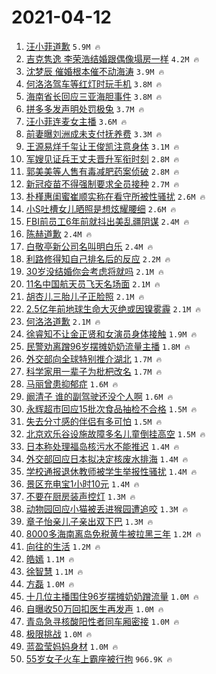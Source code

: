 # 2021-04-12

1. [汪小菲道歉](https://s.weibo.com/weibo?q=%E6%B1%AA%E5%B0%8F%E8%8F%B2%E9%81%93%E6%AD%89&Refer=top) `5.9M 🔥`
1. [吉克隽逸 李荣浩结婚跟偶像塌房一样](https://s.weibo.com/weibo?q=%E5%90%89%E5%85%8B%E9%9A%BD%E9%80%B8%20%E6%9D%8E%E8%8D%A3%E6%B5%A9%E7%BB%93%E5%A9%9A%E8%B7%9F%E5%81%B6%E5%83%8F%E5%A1%8C%E6%88%BF%E4%B8%80%E6%A0%B7&Refer=top) `4.2M 🔥`
1. [沈梦辰 催婚根本催不动海涛](https://s.weibo.com/weibo?q=%E6%B2%88%E6%A2%A6%E8%BE%B0%20%E5%82%AC%E5%A9%9A%E6%A0%B9%E6%9C%AC%E5%82%AC%E4%B8%8D%E5%8A%A8%E6%B5%B7%E6%B6%9B&Refer=top) `3.9M 🔥`
1. [何洛洛驾车等红灯时玩手机](https://s.weibo.com/weibo?q=%23%E4%BD%95%E6%B4%9B%E6%B4%9B%E9%A9%BE%E8%BD%A6%E7%AD%89%E7%BA%A2%E7%81%AF%E6%97%B6%E7%8E%A9%E6%89%8B%E6%9C%BA%23&Refer=top) `3.8M 🔥`
1. [海南省长回应三亚海胆事件](https://s.weibo.com/weibo?q=%23%E6%B5%B7%E5%8D%97%E7%9C%81%E9%95%BF%E5%9B%9E%E5%BA%94%E4%B8%89%E4%BA%9A%E6%B5%B7%E8%83%86%E4%BA%8B%E4%BB%B6%23&Refer=top) `3.8M 🔥`
1. [拼多多发声明处罚极兔](https://s.weibo.com/weibo?q=%E6%8B%BC%E5%A4%9A%E5%A4%9A%E5%8F%91%E5%A3%B0%E6%98%8E%E5%A4%84%E7%BD%9A%E6%9E%81%E5%85%94&Refer=top) `3.7M 🔥`
1. [汪小菲连麦女主播](https://s.weibo.com/weibo?q=%E6%B1%AA%E5%B0%8F%E8%8F%B2%E8%BF%9E%E9%BA%A6%E5%A5%B3%E4%B8%BB%E6%92%AD&Refer=top) `3.6M 🔥`
1. [前妻曝刘洲成未支付抚养费](https://s.weibo.com/weibo?q=%23%E5%89%8D%E5%A6%BB%E6%9B%9D%E5%88%98%E6%B4%B2%E6%88%90%E6%9C%AA%E6%94%AF%E4%BB%98%E6%8A%9A%E5%85%BB%E8%B4%B9%23&Refer=top) `3.3M 🔥`
1. [王源易烊千玺让王俊凯注意身体](https://s.weibo.com/weibo?q=%23%E7%8E%8B%E6%BA%90%E6%98%93%E7%83%8A%E5%8D%83%E7%8E%BA%E8%AE%A9%E7%8E%8B%E4%BF%8A%E5%87%AF%E6%B3%A8%E6%84%8F%E8%BA%AB%E4%BD%93%23&Refer=top) `3.1M 🔥`
1. [军嫂见证兵王丈夫晋升军衔时刻](https://s.weibo.com/weibo?q=%23%E5%86%9B%E5%AB%82%E8%A7%81%E8%AF%81%E5%85%B5%E7%8E%8B%E4%B8%88%E5%A4%AB%E6%99%8B%E5%8D%87%E5%86%9B%E8%A1%94%E6%97%B6%E5%88%BB%23&Refer=top) `2.8M 🔥`
1. [郭美美等人售有毒减肥药案侦破](https://s.weibo.com/weibo?q=%23%E9%83%AD%E7%BE%8E%E7%BE%8E%E7%AD%89%E4%BA%BA%E5%94%AE%E6%9C%89%E6%AF%92%E5%87%8F%E8%82%A5%E8%8D%AF%E6%A1%88%E4%BE%A6%E7%A0%B4%23&Refer=top) `2.8M 🔥`
1. [新冠疫苗不得强制要求全员接种](https://s.weibo.com/weibo?q=%23%E6%96%B0%E5%86%A0%E7%96%AB%E8%8B%97%E4%B8%8D%E5%BE%97%E5%BC%BA%E5%88%B6%E8%A6%81%E6%B1%82%E5%85%A8%E5%91%98%E6%8E%A5%E7%A7%8D%23&Refer=top) `2.7M 🔥`
1. [朴槿惠闺蜜崔顺实称在看守所被性骚扰](https://s.weibo.com/weibo?q=%23%E6%9C%B4%E6%A7%BF%E6%83%A0%E9%97%BA%E8%9C%9C%E5%B4%94%E9%A1%BA%E5%AE%9E%E7%A7%B0%E5%9C%A8%E7%9C%8B%E5%AE%88%E6%89%80%E8%A2%AB%E6%80%A7%E9%AA%9A%E6%89%B0%23&Refer=top) `2.6M 🔥`
1. [小S吐槽女儿晒照是想炫耀腰细](https://s.weibo.com/weibo?q=%E5%B0%8FS%E5%90%90%E6%A7%BD%E5%A5%B3%E5%84%BF%E6%99%92%E7%85%A7%E6%98%AF%E6%83%B3%E7%82%AB%E8%80%80%E8%85%B0%E7%BB%86&Refer=top) `2.6M 🔥`
1. [FBI前员工6年前就抖出美乱疆阴谋](https://s.weibo.com/weibo?q=%23FBI%E5%89%8D%E5%91%98%E5%B7%A56%E5%B9%B4%E5%89%8D%E5%B0%B1%E6%8A%96%E5%87%BA%E7%BE%8E%E4%B9%B1%E7%96%86%E9%98%B4%E8%B0%8B%23&Refer=top) `2.4M 🔥`
1. [陈赫道歉](https://s.weibo.com/weibo?q=%E9%99%88%E8%B5%AB%E9%81%93%E6%AD%89&Refer=top) `2.4M 🔥`
1. [白敬亭新公司名叫明白乐](https://s.weibo.com/weibo?q=%23%E7%99%BD%E6%95%AC%E4%BA%AD%E6%96%B0%E5%85%AC%E5%8F%B8%E5%90%8D%E5%8F%AB%E6%98%8E%E7%99%BD%E4%B9%90%23&Refer=top) `2.4M 🔥`
1. [利路修得知自己排名后的反应](https://s.weibo.com/weibo?q=%E5%88%A9%E8%B7%AF%E4%BF%AE%E5%BE%97%E7%9F%A5%E8%87%AA%E5%B7%B1%E6%8E%92%E5%90%8D%E5%90%8E%E7%9A%84%E5%8F%8D%E5%BA%94&Refer=top) `2.2M 🔥`
1. [30岁没结婚你会考虑将就吗](https://s.weibo.com/weibo?q=%2330%E5%B2%81%E6%B2%A1%E7%BB%93%E5%A9%9A%E4%BD%A0%E4%BC%9A%E8%80%83%E8%99%91%E5%B0%86%E5%B0%B1%E5%90%97%23&Refer=top) `2.1M 🔥`
1. [11名中国航天员飞天名场面](https://s.weibo.com/weibo?q=%2311%E5%90%8D%E4%B8%AD%E5%9B%BD%E8%88%AA%E5%A4%A9%E5%91%98%E9%A3%9E%E5%A4%A9%E5%90%8D%E5%9C%BA%E9%9D%A2%23&Refer=top) `2.1M 🔥`
1. [胡杏儿三胎儿子正脸照](https://s.weibo.com/weibo?q=%E8%83%A1%E6%9D%8F%E5%84%BF%E4%B8%89%E8%83%8E%E5%84%BF%E5%AD%90%E6%AD%A3%E8%84%B8%E7%85%A7&Refer=top) `2.1M 🔥`
1. [2.5亿年前地球生命大灭绝或因镍雾霾](https://s.weibo.com/weibo?q=%232.5%E4%BA%BF%E5%B9%B4%E5%89%8D%E5%9C%B0%E7%90%83%E7%94%9F%E5%91%BD%E5%A4%A7%E7%81%AD%E7%BB%9D%E6%88%96%E5%9B%A0%E9%95%8D%E9%9B%BE%E9%9C%BE%23&Refer=top) `2.1M 🔥`
1. [何洛洛道歉](https://s.weibo.com/weibo?q=%E4%BD%95%E6%B4%9B%E6%B4%9B%E9%81%93%E6%AD%89&Refer=top) `2.1M 🔥`
1. [徐睿知不让金正贤和女演员身体接触](https://s.weibo.com/weibo?q=%23%E5%BE%90%E7%9D%BF%E7%9F%A5%E4%B8%8D%E8%AE%A9%E9%87%91%E6%AD%A3%E8%B4%A4%E5%92%8C%E5%A5%B3%E6%BC%94%E5%91%98%E8%BA%AB%E4%BD%93%E6%8E%A5%E8%A7%A6%23&Refer=top) `1.9M 🔥`
1. [民警劝离蹭96岁摆摊奶奶流量主播](https://s.weibo.com/weibo?q=%23%E6%B0%91%E8%AD%A6%E5%8A%9D%E7%A6%BB%E8%B9%AD96%E5%B2%81%E6%91%86%E6%91%8A%E5%A5%B6%E5%A5%B6%E6%B5%81%E9%87%8F%E4%B8%BB%E6%92%AD%23&Refer=top) `1.8M 🔥`
1. [外交部向全球特别推介湖北](https://s.weibo.com/weibo?q=%23%E5%A4%96%E4%BA%A4%E9%83%A8%E5%90%91%E5%85%A8%E7%90%83%E7%89%B9%E5%88%AB%E6%8E%A8%E4%BB%8B%E6%B9%96%E5%8C%97%23&Refer=top) `1.7M 🔥`
1. [科学家用一辈子为枇杷改名](https://s.weibo.com/weibo?q=%23%E7%A7%91%E5%AD%A6%E5%AE%B6%E7%94%A8%E4%B8%80%E8%BE%88%E5%AD%90%E4%B8%BA%E6%9E%87%E6%9D%B7%E6%94%B9%E5%90%8D%23&Refer=top) `1.7M 🔥`
1. [马丽曾患抑郁症](https://s.weibo.com/weibo?q=%E9%A9%AC%E4%B8%BD%E6%9B%BE%E6%82%A3%E6%8A%91%E9%83%81%E7%97%87&Refer=top) `1.6M 🔥`
1. [阚清子 谁的副驾驶还没个人啊](https://s.weibo.com/weibo?q=%E9%98%9A%E6%B8%85%E5%AD%90%20%E8%B0%81%E7%9A%84%E5%89%AF%E9%A9%BE%E9%A9%B6%E8%BF%98%E6%B2%A1%E4%B8%AA%E4%BA%BA%E5%95%8A&Refer=top) `1.6M 🔥`
1. [永辉超市回应15批次食品抽检不合格](https://s.weibo.com/weibo?q=%23%E6%B0%B8%E8%BE%89%E8%B6%85%E5%B8%82%E5%9B%9E%E5%BA%9415%E6%89%B9%E6%AC%A1%E9%A3%9F%E5%93%81%E6%8A%BD%E6%A3%80%E4%B8%8D%E5%90%88%E6%A0%BC%23&Refer=top) `1.5M 🔥`
1. [失去分寸感的伴侣有多可怕](https://s.weibo.com/weibo?q=%23%E5%A4%B1%E5%8E%BB%E5%88%86%E5%AF%B8%E6%84%9F%E7%9A%84%E4%BC%B4%E4%BE%A3%E6%9C%89%E5%A4%9A%E5%8F%AF%E6%80%95%23&Refer=top) `1.5M 🔥`
1. [北京欢乐谷设施故障多名儿童倒挂高空](https://s.weibo.com/weibo?q=%23%E5%8C%97%E4%BA%AC%E6%AC%A2%E4%B9%90%E8%B0%B7%E8%AE%BE%E6%96%BD%E6%95%85%E9%9A%9C%E5%A4%9A%E5%90%8D%E5%84%BF%E7%AB%A5%E5%80%92%E6%8C%82%E9%AB%98%E7%A9%BA%23&Refer=top) `1.5M 🔥`
1. [日本称处理福岛核污水不能推迟](https://s.weibo.com/weibo?q=%23%E6%97%A5%E6%9C%AC%E7%A7%B0%E5%A4%84%E7%90%86%E7%A6%8F%E5%B2%9B%E6%A0%B8%E6%B1%A1%E6%B0%B4%E4%B8%8D%E8%83%BD%E6%8E%A8%E8%BF%9F%23&Refer=top) `1.4M 🔥`
1. [外交部回应日本拟决定核废水排海](https://s.weibo.com/weibo?q=%23%E5%A4%96%E4%BA%A4%E9%83%A8%E5%9B%9E%E5%BA%94%E6%97%A5%E6%9C%AC%E6%8B%9F%E5%86%B3%E5%AE%9A%E6%A0%B8%E5%BA%9F%E6%B0%B4%E6%8E%92%E6%B5%B7%23&Refer=top) `1.4M 🔥`
1. [学校通报退休教师被学生举报性骚扰](https://s.weibo.com/weibo?q=%E5%AD%A6%E6%A0%A1%E9%80%9A%E6%8A%A5%E9%80%80%E4%BC%91%E6%95%99%E5%B8%88%E8%A2%AB%E5%AD%A6%E7%94%9F%E4%B8%BE%E6%8A%A5%E6%80%A7%E9%AA%9A%E6%89%B0&Refer=top) `1.4M 🔥`
1. [景区充电宝1小时10元](https://s.weibo.com/weibo?q=%23%E6%99%AF%E5%8C%BA%E5%85%85%E7%94%B5%E5%AE%9D1%E5%B0%8F%E6%97%B610%E5%85%83%23&Refer=top) `1.4M 🔥`
1. [不要在厨房装声控灯](https://s.weibo.com/weibo?q=%23%E4%B8%8D%E8%A6%81%E5%9C%A8%E5%8E%A8%E6%88%BF%E8%A3%85%E5%A3%B0%E6%8E%A7%E7%81%AF%23&Refer=top) `1.3M 🔥`
1. [动物园回应小猫被丢进猴园遭追咬](https://s.weibo.com/weibo?q=%23%E5%8A%A8%E7%89%A9%E5%9B%AD%E5%9B%9E%E5%BA%94%E5%B0%8F%E7%8C%AB%E8%A2%AB%E4%B8%A2%E8%BF%9B%E7%8C%B4%E5%9B%AD%E9%81%AD%E8%BF%BD%E5%92%AC%23&Refer=top) `1.3M 🔥`
1. [章子怡亲儿子亲出双下巴](https://s.weibo.com/weibo?q=%23%E7%AB%A0%E5%AD%90%E6%80%A1%E4%BA%B2%E5%84%BF%E5%AD%90%E4%BA%B2%E5%87%BA%E5%8F%8C%E4%B8%8B%E5%B7%B4%23&Refer=top) `1.3M 🔥`
1. [8000多海南离岛免税黄牛被拉黑三年](https://s.weibo.com/weibo?q=%238000%E5%A4%9A%E6%B5%B7%E5%8D%97%E7%A6%BB%E5%B2%9B%E5%85%8D%E7%A8%8E%E9%BB%84%E7%89%9B%E8%A2%AB%E6%8B%89%E9%BB%91%E4%B8%89%E5%B9%B4%23&Refer=top) `1.2M 🔥`
1. [向往的生活](https://s.weibo.com/weibo?q=%E5%90%91%E5%BE%80%E7%9A%84%E7%94%9F%E6%B4%BB&Refer=top) `1.2M 🔥`
1. [皓嫣](https://s.weibo.com/weibo?q=%E7%9A%93%E5%AB%A3&Refer=top) `1.1M 🔥`
1. [徐智慧](https://s.weibo.com/weibo?q=%E5%BE%90%E6%99%BA%E6%85%A7&Refer=top) `1.1M 🔥`
1. [方磊](https://s.weibo.com/weibo?q=%E6%96%B9%E7%A3%8A&Refer=top) `1.0M 🔥`
1. [十几位主播围住96岁摆摊奶奶蹭流量](https://s.weibo.com/weibo?q=%23%E5%8D%81%E5%87%A0%E4%BD%8D%E4%B8%BB%E6%92%AD%E5%9B%B4%E4%BD%8F96%E5%B2%81%E6%91%86%E6%91%8A%E5%A5%B6%E5%A5%B6%E8%B9%AD%E6%B5%81%E9%87%8F%23&Refer=top) `1.0M 🔥`
1. [自曝收50万回扣医生再发声](https://s.weibo.com/weibo?q=%23%E8%87%AA%E6%9B%9D%E6%94%B650%E4%B8%87%E5%9B%9E%E6%89%A3%E5%8C%BB%E7%94%9F%E5%86%8D%E5%8F%91%E5%A3%B0%23&Refer=top) `1.0M 🔥`
1. [青岛急寻核酸阳性者同车厢密接](https://s.weibo.com/weibo?q=%23%E9%9D%92%E5%B2%9B%E6%80%A5%E5%AF%BB%E6%A0%B8%E9%85%B8%E9%98%B3%E6%80%A7%E8%80%85%E5%90%8C%E8%BD%A6%E5%8E%A2%E5%AF%86%E6%8E%A5%23&Refer=top) `1.0M 🔥`
1. [极限挑战](https://s.weibo.com/weibo?q=%E6%9E%81%E9%99%90%E6%8C%91%E6%88%98&Refer=top) `1.0M 🔥`
1. [蓝盈莹妈妈身材](https://s.weibo.com/weibo?q=%E8%93%9D%E7%9B%88%E8%8E%B9%E5%A6%88%E5%A6%88%E8%BA%AB%E6%9D%90&Refer=top) `1.0M 🔥`
1. [55岁女子火车上霸座被行拘](https://s.weibo.com/weibo?q=%2355%E5%B2%81%E5%A5%B3%E5%AD%90%E7%81%AB%E8%BD%A6%E4%B8%8A%E9%9C%B8%E5%BA%A7%E8%A2%AB%E8%A1%8C%E6%8B%98%23&Refer=top) `966.9K 🔥`

